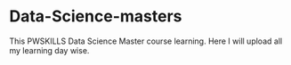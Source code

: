 # Data-Science-masters
This PWSKILLS Data Science Master course learning. Here I will upload all my learning day wise.
